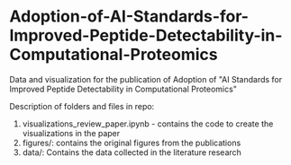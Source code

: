 # Adoption-of-AI-Standards-for-Improved-Peptide-Detectability-in-Computational-Proteomics
Data and visualization for the publication of Adoption of "AI Standards for Improved Peptide Detectability in Computational Proteomics"

Description of folders and files in repo:
1. visualizations_review_paper.ipynb - contains the code to create the visualizations in the paper
2. figures/: contains the original figures from the publications
3. data/: Contains the data collected in the literature research 
